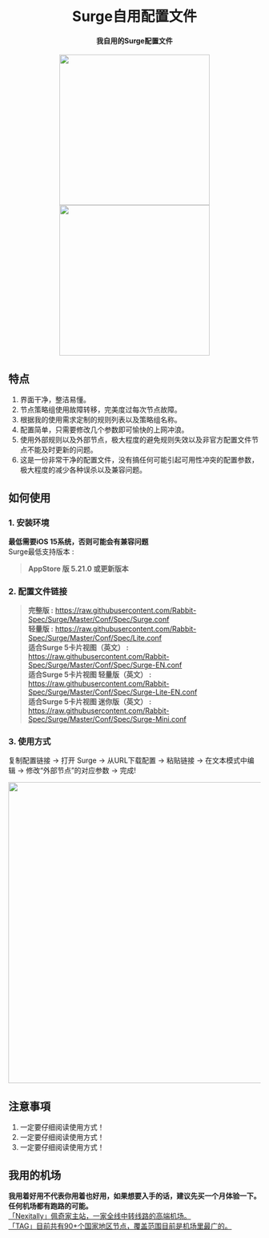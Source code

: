 <h1 align="center">Surge自用配置文件</h1>

<h4 align="center">我自用的Surge配置文件 </h4>

<p align="center">
<img src="https://raw.githubusercontent.com/Rabbit-Spec/Surge/Master/Conf/img/1.PNG" width="300"></img>
<img src="https://raw.githubusercontent.com/Rabbit-Spec/Surge/Master/Conf/img/2.PNG" width="300"></img>
</p>

## 特点
1. 界面干净，整洁易懂。
2. 节点策略组使用故障转移，完美度过每次节点故障。
3. 根据我的使用需求定制的规则列表以及策略组名称。
4. 配置简单，只需要修改几个参数即可愉快的上网冲浪。
5. 使用外部规则以及外部节点，极大程度的避免规则失效以及非官方配置文件节点不能及时更新的问题。
6. 这是一份非常干净的配置文件，没有搞任何可能引起可用性冲突的配置参数，极大程度的减少各种误杀以及兼容问题。

## 如何使用
### 1. 安装环境
**最低需要iOS 15系统，否则可能会有兼容问题**<br>
Surge最低支持版本 :<br>
>**AppStore 版 5.21.0 或更新版本**<br>
### 2. 配置文件链接
> **完整版 :** https://raw.githubusercontent.com/Rabbit-Spec/Surge/Master/Conf/Spec/Surge.conf<br>
> **轻量版 :** https://raw.githubusercontent.com/Rabbit-Spec/Surge/Master/Conf/Spec/Lite.conf<br>
> **适合Surge 5卡片视图（英文） :** https://raw.githubusercontent.com/Rabbit-Spec/Surge/Master/Conf/Spec/Surge-EN.conf<br>
> **适合Surge 5卡片视图 轻量版（英文） :** https://raw.githubusercontent.com/Rabbit-Spec/Surge/Master/Conf/Spec/Surge-Lite-EN.conf<br>
> **适合Surge 5卡片视图 迷你版（英文） :** https://raw.githubusercontent.com/Rabbit-Spec/Surge/Master/Conf/Spec/Surge-Mini.conf<br>
### 3. 使用方式
复制配置链接 -> 打开 Surge -> 从URL下载配置 -> 粘贴链接 -> 在文本模式中编辑 -> 修改“外部节点”的对应参数 -> 完成!

<p align="center">
<img src="https://raw.githubusercontent.com/Rabbit-Spec/Surge/Master/Conf/img/7.PNG" width="600"></img>
</p>

## 注意事項
1. 一定要仔细阅读使用方式！
2. 一定要仔细阅读使用方式！
3. 一定要仔细阅读使用方式！

## 我用的机场
**我用着好用不代表你用着也好用，如果想要入手的话，建议先买一个月体验一下。任何机场都有跑路的可能。**<br>
[「Nexitally」佩奇家主站，一家全线中转线路的高端机场。](https://nxboom.com/signupbyemail.aspx?MemberCode=0b532ff85dda43e595fb1ae17843ae6d20211110231626) <br>
[「TAG」目前共有90+个国家地区节点，覆盖范围目前是机场里最广的。](https://tagss02.pro/#/auth/hlnIqYOx) <br>
